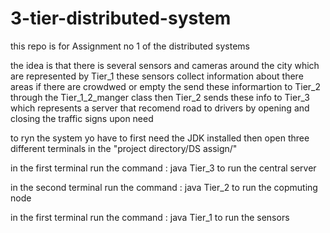 # 3-tier-distributed-system
this repo is for Assignment no 1 of the distributed systems


the idea is that there is several sensors and cameras around the city which are represented by Tier_1 
these sensors collect information about there areas if there are crowdwed or empty
the send these informartion to Tier_2 through the Tier_1_2_manger class 
then Tier_2 sends these info to Tier_3 which represents a server that recomend road to drivers by opening and closing the traffic signs upon need 


to ryn the system yo have to first need the JDK installed
then open three different terminals in the "project directory/DS assign/"

in the first terminal run the command : java Tier_3    to run the central server

in the second terminal run the command : java Tier_2    to run the copmuting node

in the first terminal run the command : java Tier_1    to run the sensors


